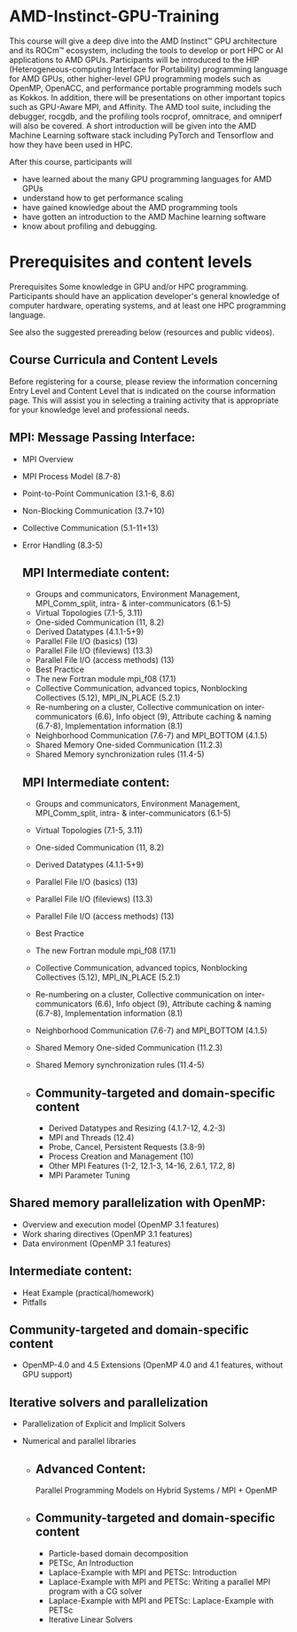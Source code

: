 # AMD-Instinct-GPU-Training

This course will give a deep dive into the AMD Instinct™ GPU architecture and its ROCm™ ecosystem, including the tools to develop or port HPC or AI applications to AMD GPUs. Participants will be introduced to the HIP (Heterogeneous-computing Interface for Portability) programming language for AMD GPUs, other higher-level GPU programming models such as OpenMP, OpenACC, and performance portable programming models such as Kokkos.
In addition, there will be presentations on other important topics such as GPU-Aware MPI, and Affinity. The AMD tool suite, including the debugger, rocgdb, and the profiling tools rocprof, omnitrace, and omniperf will also be covered. A short introduction will be given into the AMD Machine Learning software stack including PyTorch and Tensorflow and how they have been used in HPC.



After this course, participants will

- have learned about the many GPU programming languages for AMD GPUs
- understand how to get performance scaling
- have gained knowledge about the AMD programming tools
- have gotten an introduction to the AMD Machine learning software
- know about profiling and debugging.


# Prerequisites and content levels

Prerequisites
Some knowledge in GPU and/or HPC programming. Participants should have an application developer's general knowledge of computer hardware, operating systems, and at least one HPC programming language.

See also the suggested prereading below (resources and public videos).







Course Curricula and Content Levels
------------------------------------

Before registering for a course, please review the information concerning Entry Level and Content Level that is indicated on the course information page. This will assist you in selecting a training activity that is appropriate for your knowledge level and professional needs.




MPI: Message Passing Interface:
-------------------------------

- MPI Overview
- MPI Process Model (8.7-8)
- Point-to-Point Communication (3.1-6, 8.6)
- Non-Blocking Communication (3.7+10)
- Collective Communication (5.1-11+13)
- Error Handling (8.3-5)

  MPI Intermediate content:
  --------------------
    - Groups and communicators, Environment Management, MPI_Comm_split, intra- & inter-communicators (6.1-5)
    - Virtual Topologies (7.1-5, 3.11)
    - One-sided Communication (11, 8.2)
    - Derived Datatypes (4.1.1-5+9)
    - Parallel File I/O (basics) (13)
    - Parallel File I/O (fileviews) (13.3)
    - Parallel File I/O (access methods) (13)
    - Best Practice
    - The new Fortran module mpi_f08 (17.1)
    - Collective Communication, advanced topics, Nonblocking Collectives (5.12), MPI_IN_PLACE (5.2.1)
    - Re-numbering on a cluster, Collective communication on inter-communicators (6.6), Info object (9), Attribute caching & naming (6.7-8), Implementation 
      information (8.1)
    - Neighborhood Communication (7.6-7) and MPI_BOTTOM (4.1.5)
    - Shared Memory One-sided Communication (11.2.3)
    - Shared Memory synchronization rules (11.4-5)

  MPI Intermediate content:
  --------------------
    - Groups and communicators, Environment Management, MPI_Comm_split, intra- & inter-communicators (6.1-5)
    - Virtual Topologies (7.1-5, 3.11)
    - One-sided Communication (11, 8.2)
    - Derived Datatypes (4.1.1-5+9)
    - Parallel File I/O (basics) (13)
    - Parallel File I/O (fileviews) (13.3)
    - Parallel File I/O (access methods) (13)
    - Best Practice
    - The new Fortran module mpi_f08 (17.1)
    - Collective Communication, advanced topics, Nonblocking Collectives (5.12), MPI_IN_PLACE (5.2.1)
    - Re-numbering on a cluster, Collective communication on inter-communicators (6.6), Info object (9), Attribute caching & naming (6.7-8), Implementation 
      information (8.1)
    - Neighborhood Communication (7.6-7) and MPI_BOTTOM (4.1.5)
    - Shared Memory One-sided Communication (11.2.3)
    - Shared Memory synchronization rules (11.4-5)
  
  - Community-targeted and domain-specific content
    ----------------------------------------------
    - Derived Datatypes and Resizing (4.1.7-12, 4.2-3)
    - MPI and Threads (12.4)
    - Probe, Cancel, Persistent Requests (3.8-9)
    - Process Creation and Management (10)
    - Other MPI Features (1-2, 12.1-3, 14-16, 2.6.1, 17.2, 8)
    - MPI Parameter Tuning


Shared memory parallelization with OpenMP:
-------------------------------------------
   - Overview and execution model (OpenMP 3.1 features)
   - Work sharing directives (OpenMP 3.1 features)
   - Data environment (OpenMP 3.1 features)

  Intermediate content:
  ---------------------
  - Heat Example (practical/homework)
  - Pitfalls

  Community-targeted and domain-specific content
  ----------------------------------------------
  - OpenMP-4.0 and 4.5 Extensions (OpenMP 4.0 and 4.1 features, without GPU support)




Iterative solvers and parallelization
--------------------------------------

- Parallelization of Explicit and Implicit Solvers
- Numerical and parallel libraries

   - Advanced Content:
     ----------------
     Parallel Programming Models on Hybrid Systems / MPI + OpenMP

  -  Community-targeted and domain-specific content
     ----------------------------------------------
     
      - Particle-based domain decomposition
      - PETSc, An Introduction
      - Laplace-Example with MPI and PETSc: Introduction
      - Laplace-Example with MPI and PETSc: Writing a parallel MPI program with a CG solver
      - Laplace-Example with MPI and PETSc: Laplace-Example with PETSc
      - Iterative Linear Solvers
      
